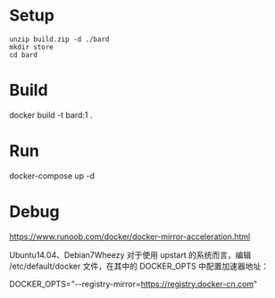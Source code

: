 # Setup
```shell
unzip build.zip -d ./bard
mkdir store
cd bard
```

# Build
docker build -t bard:1 .

# Run
docker-compose up -d

# Debug
https://www.runoob.com/docker/docker-mirror-acceleration.html

Ubuntu14.04、Debian7Wheezy
对于使用 upstart 的系统而言，编辑 /etc/default/docker 文件，在其中的 DOCKER_OPTS 中配置加速器地址：

DOCKER_OPTS="--registry-mirror=https://registry.docker-cn.com"
